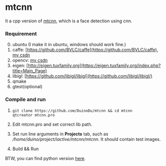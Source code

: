 # mtcnn

It a cpp version of [mtcnn](https://github.com/kpzhang93/MTCNN_face_detection_alignment), which is a face detection using cnn.

### Requirement
0. ubuntu (I make it in ubuntu, windows should work fine.)
1. caffe: [https://github.com/BVLC/caffe](https://github.com/BVLC/caffe), [my csdn](http://blog.csdn.net/duinodu/article/details/52760587)
2. opencv: [my csdn](http://blog.csdn.net/duinodu/article/details/51804642)
3. eigen: [http://eigen.tuxfamily.org](https://eigen.tuxfamily.org/index.php?title=Main_Page)
4. libigl: [https://github.com/libigl/libigl](https://github.com/libigl/libigl/)
5. qmake
6. gtest(optional) 

### Compile and run
1. 
    ```
    git clone https://github.com/DuinoDu/mtcnn && cd mtcnn
    qtcreator mtcnn.pro
    ```

2. Edit mtcnn.pro and set correct lib path.

3. Set run line arguments in **Projects** tab, such as */home/duino/project/iactive/mtcnn/mtcnn*. It should contain test images.

4. Build && Run

BTW, you can find python version [here](https://github.com/DuinoDu/mtcnn).
